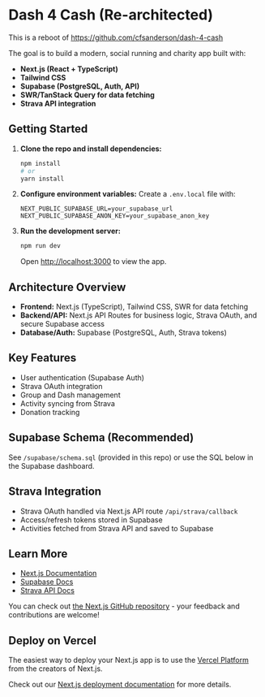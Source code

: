 # Dash 4 Cash (Re-architected)

This is a reboot of https://github.com/cfsanderson/dash-4-cash

The goal is to build a modern, social running and charity app built with:
- **Next.js (React + TypeScript)**
- **Tailwind CSS**
- **Supabase (PostgreSQL, Auth, API)**
- **SWR/TanStack Query for data fetching**
- **Strava API integration**

## Getting Started

1. **Clone the repo and install dependencies:**
   ```bash
   npm install
   # or
   yarn install
   ```
2. **Configure environment variables:**
   Create a `.env.local` file with:
   ```env
   NEXT_PUBLIC_SUPABASE_URL=your_supabase_url
   NEXT_PUBLIC_SUPABASE_ANON_KEY=your_supabase_anon_key
   ```
3. **Run the development server:**
   ```bash
   npm run dev
   ```
   Open [http://localhost:3000](http://localhost:3000) to view the app.

## Architecture Overview

- **Frontend:** Next.js (TypeScript), Tailwind CSS, SWR for data fetching
- **Backend/API:** Next.js API Routes for business logic, Strava OAuth, and secure Supabase access
- **Database/Auth:** Supabase (PostgreSQL, Auth, Strava tokens)

## Key Features
- User authentication (Supabase Auth)
- Strava OAuth integration
- Group and Dash management
- Activity syncing from Strava
- Donation tracking

## Supabase Schema (Recommended)
See `/supabase/schema.sql` (provided in this repo) or use the SQL below in the Supabase dashboard.

## Strava Integration
- Strava OAuth handled via Next.js API route `/api/strava/callback`
- Access/refresh tokens stored in Supabase
- Activities fetched from Strava API and saved to Supabase

## Learn More
- [Next.js Documentation](https://nextjs.org/docs)
- [Supabase Docs](https://supabase.com/docs)
- [Strava API Docs](https://developers.strava.com/docs/)

You can check out [the Next.js GitHub repository](https://github.com/vercel/next.js) - your feedback and contributions are welcome!

## Deploy on Vercel

The easiest way to deploy your Next.js app is to use the [Vercel Platform](https://vercel.com/new?utm_medium=default-template&filter=next.js&utm_source=create-next-app&utm_campaign=create-next-app-readme) from the creators of Next.js.

Check out our [Next.js deployment documentation](https://nextjs.org/docs/app/building-your-application/deploying) for more details.

